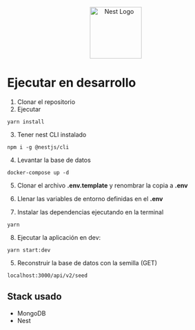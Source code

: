 <p align="center">
  <a href="http://nestjs.com/" target="blank"><img src="https://nestjs.com/img/logo-small.svg" width="120" alt="Nest Logo" /></a>
</p>

# Ejecutar en desarrollo

1. Clonar el repositorio
2. Ejecutar
```
yarn install
```
3. Tener nest CLI instalado
```
npm i -g @nestjs/cli
```

4. Levantar la base de datos
```
docker-compose up -d
```

5. Clonar el archivo __.env.template__ y renombrar la copia a __.env__

6. Llenar las variables de entorno definidas en el __.env__

7. Instalar las dependencias ejecutando en la terminal 
```
yarn
```

8. Ejecutar la aplicación en dev:
```
yarn start:dev
```

5. Reconstruir la base de datos con la semilla (GET)
```
localhost:3000/api/v2/seed
```

## Stack usado
* MongoDB
* Nest